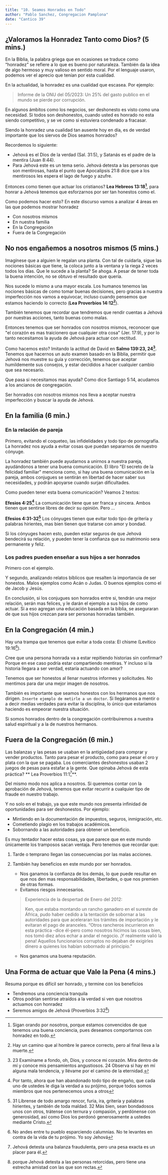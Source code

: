 ```yaml
---
title: "10. Seamos Honrados en Todo"
author: "Pablo Sanchez, Congregacion Pamplona"
date: "Cantico 39"
---
```


¿Valoramos la Honradez Tanto como Dios? (5 mins.)
-------------------------------------------------

En la Biblia, la palabra griega que en ocasiones se traduce como “honradez” se
refiere a lo que es bueno por naturaleza. También da la idea de algo hermoso
y muy valioso en sentido moral. Por el lenguaje usaron, podemos ver el aprecio
que tenían por esta cualidad.

En la actualidad, la honradez es una cualidad que escasea. Por ejemplo:

> Informe de la ONU del 05/2023: Un 25% del gasto publico en el mundo se pierde
> por corrupción.

En algunos ámbitos como los negocios, ser deshonesto es visto como una
necesidad. Si todos son deshonestos, cuando usted es honrado no esta siendo
competitivo, y se ve como si estuviera condenado a fracasar.

Siendo la honradez una cualidad tan ausente hoy en día, es de verdad importante
que los siervos de Dios seamos honrados?

Recordemos lo siguiente:

* Jehová es el Dios de la verdad (Sal. 31:5), y Satanás es el padre de la
  mentira (Juan 8:44).
* Para Jehová este es un tema serio. Jehová detesta a las personas que son
  mentirosas, hasta el punto que Apocalipsis 21:8 dice que a los mentirosos les
  espera el lago de fuego y azufre.

Entonces como tienen que actuar los cristianos? **Lea Hebreos 13:18[^1]**, para
honrar a Jehová tenemos que esforzarnos por ser tan honestos como el.

Como podemos hacer esto? En este discurso vamos a analizar 4 áreas en las que
podemos mostrar honradez

* Con nosotros mismos
* En nuestra familia
* En la Congregación
* Fuera de la Congregación

[^1]: Sigan orando por nosotros, porque estamos convencidos de que tenemos una
buena conciencia, pues deseamos comportarnos con honradez en todo.

No nos engañemos a nosotros mismos (5 mins.)
--------------------------------------------

Imagínese que a alguien le regalan una planta. Con tal de cuidarla, sigue las
nociones básicas que tiene, la coloca junto a la ventana y la riega 2 veces
todos los días. Que le sucede a la planta? Se ahoga. A pesar de tener toda la
buena intención, no se obtuvo el resultado que quería.

Nos sucede lo mismo a una mayor escala. Los humanos tenemos las nociones
básicas de como tomar buenas decisiones, pero gracias a nuestra imperfección
nos vamos a equivocar, incluso cuando pensemos que estamos haciendo lo
correcto (**Lea Proverbios 14:12[^2]**). <!-- o 16:25. Esta semana tocaba el
capitulo 14, asi que queda mejor -->

[^2]: Hay un camino que al hombre le parece correcto, pero al final lleva a la
muerte.

También tenemos que recordar que tendremos que rendir cuentas a Jehová por
nuestras acciones, tanto buenas como malas.

Entonces tenemos que ser honrados con nosotros mismos, reconocer que "el
corazón es mas traicionero que cualquier otra cosa" (Jer. 17:9), y por lo tanto
necesitamos la ayuda de Jehová para actuar con rectitud.

Como hacemos esto? Imitando la actitud de David en **Salmo 139:23, 24[^3]**.
Tenemos que hacernos un auto examen basado en la Biblia, permitir que Jehová
nos muestre su guía y corrección, tenemos que aceptar humildemente sus
consejos, y estar decididos a hacer cualquier cambio que sea necesario.

[^3]: 23 Examíname a fondo, oh, Dios, y conoce mi corazón. Mira dentro de mí
y conoce mis pensamientos angustiosos. 24 Observa si hay en mí alguna mala
tendencia, y llévame por el camino de la eternidad.

Que pasa si necesitamos mas ayuda? Como dice Santiago 5:14, acudamos a los
ancianos de congregación.

Ser honrados con nosotros mismos nos lleva a aceptar nuestra imperfección
y buscar la ayuda de Jehová. 

En la familia (6 min.)
----------------------

### En la relación de pareja

Primero, evitando el coqueteo, las infidelidades y todo tipo de pornografía. La
honradez nos ayuda a evitar cosas que puedan separarnos de nuestro cónyuge.

La honradez también puede ayudarnos a unirnos a nuestra pareja, ayudándonos
a tener una buena comunicación. El libro "El secreto de la felicidad familiar"
menciona como, si hay una buena comunicación en la pareja, ambos conjugues se
sentirán en libertad de hacer saber sus necesidades, y podrán apoyarse cuando
surjan dificultades.

Como pueden tener esta buena comunicación? Veamos 2 textos:

**Efesios 4:25[^4]** La comunicación tiene que ser franca y sincera. Ambos tienen
que sentirse libres de decir su opinión. Pero ...

**Efesios 4:31-32[^5]** Los cónyuges tienen que evitar todo tipo de gritería
y palabras hirientes, mas bien tienen que tratarse con amor y bondad.

Si los cónyuges hacen esto, pueden estar seguros de que Jehová bendecirá su
relación, y pueden tener la confianza que su matrimonio sera permanente
y feliz.

[^4]: Por tanto, ahora que han abandonado todo tipo de engaño, que cada uno de
ustedes le diga la verdad a su prójimo, porque todos somos miembros que nos
pertenecemos unos a otros

[^5]: 31 Líbrense de todo amargo rencor, furia, ira, gritería y palabras
hirientes, y también de toda maldad. 32 Más bien, sean bondadosos unos con
otros, trátense con ternura y compasión, y perdónense con generosidad, así como
Dios los perdonó generosamente a ustedes mediante Cristo.

### Los padres pueden enseñar a sus hijos a ser honrados

Primero con el ejemplo.

Y segundo, analizando relatos bíblicos que resalten la importancia de ser
honestos. Malos ejemplos como Acán o Judas. O buenos ejemplos como el de Jacob
y Jesús.

En conclusión, si los conjugues son honrados entre si, tendrán una mejor
relación, serán mas felices, y le darán el ejemplo a sus hijos de como actuar.
Si a eso agregan una educación basada en la biblia, se aseguraran de que sus
hijos crezcan para ser personas honradas también.

En la Congregación (4 min.)
---------------------------

Hay una trampa que tenemos que evitar a toda costa: El chisme (Levítico
19:16[^6]).

Cree que una persona honrada va a estar repitiendo historias sin confirmar?
Porque en ese caso podría estar compartiendo mentiras. Y incluso si la historia
llegara a ser verdad, estaría actuando con amor?

Tenemos que ser honestos al llenar nuestros informes y solicitudes. No mentimos
para dar una mejor imagen de nosotros.

También es importante que seamos honestos con los hermanos que nos dirigen.
`Inserte ejemplo de metirle a un doctor`. Si llegáramos a mentir o a decir
medias verdades para evitar la disciplina, lo único que estaríamos haciendo es
empeorar nuestra situación.

Si somos honrados dentro de la congregación contribuiremos a nuestra salud
espiritual y a la de nuestros hermanos.

[^6]: No andes entre tu pueblo esparciendo calumnias. No te levantes en contra
de la vida de tu prójimo. Yo soy Jehová

Fuera de la Congregación (6 min.)
---------------------------------

Las balanzas y las pesas se usaban en la antigüedad para comprar y vender
productos. Tanto para pesar el producto, como para pesar el oro y plata con la
que se pagaba. Los comerciantes deshonestos usaban 2 juegos de pesas para
estafar a la gente. Que opinaba Jehová de esta práctica? ** Lea Proverbios
11:1[^7]**.

[^7]: Jehová detesta una balanza fraudulenta, pero una pesa exacta es un placer
para él.

Del mismo modo nos aplica a nosotros. Si queremos contar con la aprobación de
Jehová, tenemos que evitar recurrir a cualquier tipo de fraude en nuestro
trabajo.

Y no solo en el trabajo, ya que este mundo nos presenta infinidad de
oportunidades para ser deshonestos. Por ejemplo:

* Mintiendo en la documentación de impuestos, seguros, inmigración, etc.
* Cometiendo plagio en los trabajos académicos.
* Sobornando a las autoridades para obtener un beneficio.

Es muy tentador hacer estas cosas, ya que parece que en este mundo únicamente
los tramposos sacan ventaja. Pero tenemos que recordar que:

1. Tarde o temprano llegan las consecuencias por las malas acciones.
2. También hay beneficios en este mundo por ser honrados.
    * Nos ganamos la confianza de los demás, lo que puede resultar en que nos
      den mas responsabilidades, libertades, o que nos premien de otras formas.
    * Evitamos riesgos innecesarios.

    > Experiencia de la despertad de Enero del 2012:
	>
    > Ken, que estaba montando un rancho ganadero en el sureste de África,
    > pudo haber cedido a la tentación de sobornar a las autoridades para que
    > aceleraran los trámites de importación y le evitaran el pago de aranceles.
    > “Otros rancheros incurrieron en esta práctica -dice él-pero como nosotros
    > hicimos las cosas bien, nos tomó diez años echar a andar el negocio. ¡Y
    > realmente valió la pena! Aquellos funcionarios corruptos no dejaban de
    > exigirles dinero a quienes los habían sobornado al principio.”

    * Nos ganamos una buena reputación.

Una Forma de actuar que Vale la Pena (4 mins.)
----------------------------------------------

Resuma porque es difícil ser honrado, y termine con los beneficios

* Tendremos una conciencia tranquila
* Otros podrían sentirse atraídos a la verdad si ven que nosotros actuamos con
  honradez
* Seremos amigos de Jehová (Proverbios 3:32[^8])

[^8]: porque Jehová detesta a las personas retorcidas, pero tiene una estrecha
amistad con las que son rectas.
